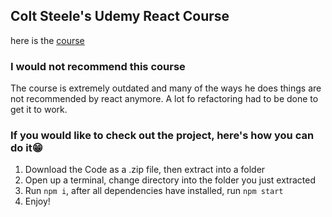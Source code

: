 ## Colt Steele's Udemy React Course

here is the [course](https://www.udemy.com/course/modern-react-bootcamp/)

### I would not recommend this course

The course is extremely outdated and many of the ways he does things are not recommended by react anymore. A lot fo refactoring had to be done to get it to work.

### If you would like to check out the project, here's how you can do it😁

1. Download the Code as a .zip file, then extract into a folder
2. Open up a terminal, change directory into the folder you just extracted
3. Run `npm i`, after all dependencies have installed, run `npm start`
4. Enjoy!
